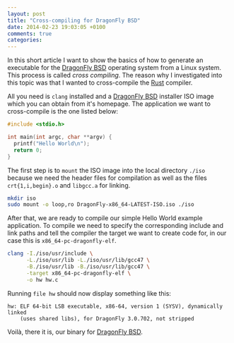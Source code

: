 ```yaml
---
layout: post
title: "Cross-compiling for DragonFly BSD"
date: 2014-02-23 19:03:05 +0100
comments: true
categories: 
---
```


In this short article I want to show the basics of how to generate an
executable for the [DragonFly BSD][dragonfly] operating system from a Linux
system.  This process is called _cross compiling_. The reason why I
investigated into this topic was that I wanted to cross-compile the [Rust]
compiler.

All you need is <code>clang</code> installed and a [DragonFly BSD][dragonfly]
installer ISO image which you can obtain from it's homepage. The application we
want to cross-compile is the one listed below:

```c
#include <stdio.h>

int main(int argc, char **argv) {
  printf("Hello World\n");
  return 0;
}
```

The first step is to <code>mount</code> the ISO image into the local directory
<code>./iso</code> because we need the header files for compilation as well as
the files <code>crt{1,i,begin}.o</code> and <code>libgcc.a</code> for linking.

```sh
mkdir iso
sudo mount -o loop,ro DragonFly-x86_64-LATEST-ISO.iso ./iso
```

After that, we are ready to compile our simple Hello World example application.
To compile we need to specify the corresponding include and link paths and tell
the compiler the target we want to create code for, in our case this is
<code>x86\_64-pc-dragonfly-elf</code>.

```sh
clang -I./iso/usr/include \
      -L./iso/usr/lib -L./iso/usr/lib/gcc47 \
      -B./iso/usr/lib -B./iso/usr/lib/gcc47 \
      -target x86_64-pc-dragonfly-elf \
      -o hw hw.c 
```

Running <code>file hw</code> should now display something like this:

    hw: ELF 64-bit LSB executable, x86-64, version 1 (SYSV), dynamically linked
        (uses shared libs), for DragonFly 3.0.702, not stripped

Voilà, there it is, our binary for [DragonFly BSD][dragonfly].

[dragonfly]: http://www.dragonflybsd.org/
[Rust]: http://www.rust-lang.org/
